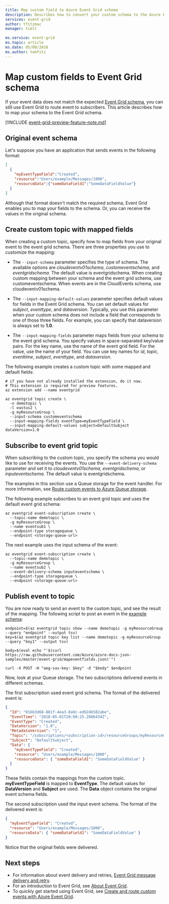 ```yaml
---
title: Map custom field to Azure Event Grid schema
description: Describes how to convert your custom schema to the Azure Event Grid schema.
services: event-grid
author: tfitzmac
manager: timlt

ms.service: event-grid
ms.topic: article
ms.date: 05/09/2018
ms.author: tomfitz
---
```


# Map custom fields to Event Grid schema

If your event data does not match the expected [Event Grid schema](event-schema.md), you can still use Event Grid to route event to subscribers. This article describes how to map your schema to the Event Grid schema.

[!INCLUDE [event-grid-preview-feature-note.md](../../includes/event-grid-preview-feature-note.md)]

## Original event schema

Let's suppose you have an application that sends events in the following format:

```json
[
  {
    "myEventTypeField":"Created",
    "resource":"Users/example/Messages/1000",
    "resourceData":{"someDataField1":"SomeDataFieldValue"}
  }
]
```

Although that format doesn't match the required schema, Event Grid enables you to map your fields to the schema. Or, you can receive the values in the original schema.

## Create custom topic with mapped fields

When creating a custom topic, specify how to map fields from your original event to the event grid schema. There are three properties you use to customize the mapping:

* The `--input-schema` parameter specifies the type of schema. The available options are *cloudeventv01schema*, *customeventschema*, and *eventgridschema*. The default value is eventgridschema. When creating custom mapping between your schema and the event grid schema, use customeventschema. When events are in the CloudEvents schema, use cloudeventv01schema.

* The `--input-mapping-default-values` parameter specifies default values for fields in the Event Grid schema. You can set default values for *subject*, *eventtype*, and *dataversion*. Typically, you use this parameter when your custom schema does not include a field that corresponds to one of those three fields. For example, you can specify that dataversion is always set to **1.0**.

* The `--input-mapping-fields` parameter maps fields from your schema to the event grid schema. You specify values in space-separated key/value pairs. For the key name, use the name of the event grid field. For the value, use the name of your field. You can use key names for *id*, *topic*, *eventtime*, *subject*, *eventtype*, and *dataversion*.

The following example creates a custom topic with some mapped and default fields:

```azurecli-interactive
# if you have not already installed the extension, do it now.
# This extension is required for preview features.
az extension add --name eventgrid

az eventgrid topic create \
  -n demotopic \
  -l eastus2 \
  -g myResourceGroup \
  --input-schema customeventschema
  --input-mapping-fields eventType=myEventTypeField \
  --input-mapping-default-values subject=DefaultSubject dataVersion=1.0
```

## Subscribe to event grid topic

When subscribing to the custom topic, you specify the schema you would like to use for receiving the events. You use the `--event-delivery-schema` parameter and set it to *cloudeventv01schema*, *eventgridschema*, or *inputeventschema*. The default value is eventgridschema.

The examples in this section use a Queue storage for the event handler. For more information, see [Route custom events to Azure Queue storage](custom-event-to-queue-storage.md).

The following example subscribes to an event grid topic and uses the default event grid schema:

```azurecli-interactive
az eventgrid event-subscription create \
  --topic-name demotopic \
  -g myResourceGroup \
  --name eventsub1 \
  --endpoint-type storagequeue \
  --endpoint <storage-queue-url>
```

The next example uses the input schema of the event:

```azurecli-interactive
az eventgrid event-subscription create \
  --topic-name demotopic \
  -g myResourceGroup \
  --name eventsub2 \
  --event-delivery-schema inputeventschema \
  --endpoint-type storagequeue \
  --endpoint <storage-queue-url>
```

## Publish event to topic

You are now ready to send an event to the custom topic, and see the result of the mapping. The following script to post an event in the [example schema](#original-event-schema):

```azurecli-interactive
endpoint=$(az eventgrid topic show --name demotopic -g myResourceGroup --query "endpoint" --output tsv)
key=$(az eventgrid topic key list --name demotopic -g myResourceGroup --query "key1" --output tsv)

body=$(eval echo "'$(curl https://raw.githubusercontent.com/Azure/azure-docs-json-samples/master/event-grid/mapeventfields.json)'")

curl -X POST -H "aeg-sas-key: $key" -d "$body" $endpoint
```

Now, look at your Queue storage. The two subscriptions delivered events in different schemas.

The first subscription used event grid schema. The format of the delivered event is:

```json
{
  "Id": "016b3d68-881f-4ea3-8a9c-ed9246582abe",
  "EventTime": "2018-05-01T20:00:25.2606434Z",
  "EventType": "Created",
  "DataVersion": "1.0",
  "MetadataVersion": "1",
  "Topic": "/subscriptions/<subscription-id>/resourceGroups/myResourceGroup/providers/Microsoft.EventGrid/topics/demotopic",
  "Subject": "DefaultSubject",
  "Data": {
    "myEventTypeField": "Created",
    "resource": "Users/example/Messages/1000",
    "resourceData": { "someDataField1": "SomeDataFieldValue" } 
  }
}
```

These fields contain the mappings from the custom topic. **myEventTypeField** is mapped to **EventType**. The default values for **DataVersion** and **Subject** are used. The **Data** object contains the original event schema fields.

The second subscription used the input event schema. The format of the delivered event is:

```json
{
  "myEventTypeField": "Created",
  "resource": "Users/example/Messages/1000",
  "resourceData": { "someDataField1": "SomeDataFieldValue" }
}
```

Notice that the original fields were delivered.

## Next steps

* For information about event delivery and retries, [Event Grid message delivery and retry](delivery-and-retry.md).
* For an introduction to Event Grid, see [About Event Grid](overview.md).
* To quickly get started using Event Grid, see [Create and route custom events with Azure Event Grid](custom-event-quickstart.md).

